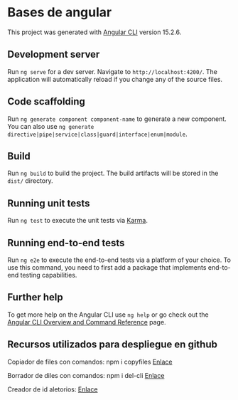 # Bases de angular 

This project was generated with [Angular CLI](https://github.com/angular/angular-cli) version 15.2.6.

## Development server

Run `ng serve` for a dev server. Navigate to `http://localhost:4200/`. The application will automatically reload if you change any of the source files.

## Code scaffolding

Run `ng generate component component-name` to generate a new component. You can also use `ng generate directive|pipe|service|class|guard|interface|enum|module`.

## Build

Run `ng build` to build the project. The build artifacts will be stored in the `dist/` directory.

## Running unit tests

Run `ng test` to execute the unit tests via [Karma](https://karma-runner.github.io).

## Running end-to-end tests

Run `ng e2e` to execute the end-to-end tests via a platform of your choice. To use this command, you need to first add a package that implements end-to-end testing capabilities.

## Further help

To get more help on the Angular CLI use `ng help` or go check out the [Angular CLI Overview and Command Reference](https://angular.io/cli) page.


## Recursos utilizados para despliegue en github 
  <p>Copiador de files con comandos: npm i copyfiles <a href="https://www.npmjs.com/package/copyfiles" target="_blank">Enlace</a></p>
  <p>Borrador de diles con comandos: npm i del-cli <a href="https://www.npmjs.com/package/del-cli" target="_blank">Enlace</a></p>
  <p>Creador de id aletorios: <a href="https://www.npmjs.com/package/uuid" target="_blank">Enlace</a></p>
